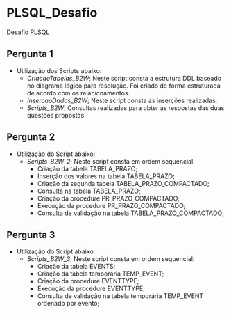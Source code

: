 # PLSQL_Desafio
Desafio PLSQL

## Pergunta 1
- Utilização dos Scripts abaixo:
  - *CriacaoTabelas_B2W*;
    Neste script consta a estrutura DDL baseado no diagrama lógico para resolução. Foi criado de forma estruturada de acordo com os relacionamentos.
  - *InsercaoDados_B2W*;
    Neste script consta as inserções realizadas.
  - *Scripts_B2W*;
    Consultas realizadas para obter as respostas das duas questões propostas
    
## Pergunta 2
  - Utilização do Script abaixo:
    - *Scripts_B2W_2*;
      Neste script consta em ordem sequencial:
        - Criação da tabela TABELA_PRAZO; 
        - Inserção dos valores na tabela TABELA_PRAZO;
        - Criação da segunda tabela TABELA_PRAZO_COMPACTADO;        
        - Consulta na tabela TABELA_PRAZO;
        - Criação da procedure PR_PRAZO_COMPACTADO;
        - Execução da procedure PR_PRAZO_COMPACTADO;
        - Consulta de validação na tabela TABELA_PRAZO_COMPACTADO;
## Pergunta 3
  - Utilização do Script abaixo:
    - *Scripts_B2W_3*;
      Neste script consta em ordem sequencial:
        - Criação da tabela EVENTS;
        - Criação da tabela temporária TEMP_EVENT;
        - Criação da procedure EVENTTYPE;
        - Execução da procedure EVENTTYPE;
        - Consulta de validação na tabela temporária TEMP_EVENT ordenado por evento;
